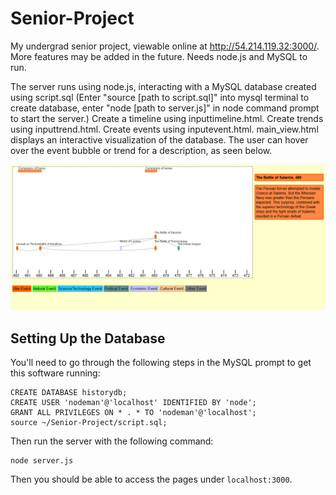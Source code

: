 # Senior-Project
My undergrad senior project, viewable online at http://54.214.119.32:3000/. More features may be added in the future.
Needs node.js and MySQL to run.

The server runs using node.js, interacting with a MySQL database created using script.sql (Enter "source [path to script.sql]" into mysql terminal to create database, enter "node [path to server.js]" in node command prompt to start the server.)
Create a timeline using inputtimeline.html.
Create trends using inputtrend.html.
Create events using inputevent.html.
main_view.html displays an interactive visualization of the database. The user can hover over the event bubble or trend for a description, as seen below.

<img src='screenshot.png'>

## Setting Up the Database

You'll need to go through the following steps in the MySQL prompt to get this software running:

```
CREATE DATABASE historydb;
CREATE USER 'nodeman'@'localhost' IDENTIFIED BY 'node';
GRANT ALL PRIVILEGES ON * . * TO 'nodeman'@'localhost';
source ~/Senior-Project/script.sql;
```

Then run the server with the following command:

```
node server.js
```

Then you should be able to access the pages under `localhost:3000`.
